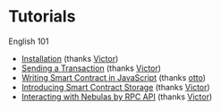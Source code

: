 # Tutorials

English 101

* [Installation](https://github.com/nebulasio/wiki/blob/master/tutorials/[English]%20Nebulas%20101%20-%2001%20Installation.md) \(thanks [Victor](https://github.com/victorychain)\)
* [Sending a Transaction](https://github.com/nebulasio/wiki/blob/master/tutorials/[English]%20Nebulas%20101%20-%2002%20Transaction.md) \(thanks [Victor](https://github.com/victorychain)\)
* [Writing Smart Contract in JavaScript](https://github.com/nebulasio/wiki/blob/master/tutorials/[English]%20Nebulas%20101%20-%2003%20Smart%20Contracts%20JavaScript.md) \(thanks [otto](https://github.com/ottokafka)\)
* [Introducing Smart Contract Storage](https://github.com/nebulasio/wiki/blob/master/tutorials/[English]%20Nebulas%20101%20-%2004%20Smart%20Contract%20Storage.md) \(thanks [Victor](https://github.com/victorychain)\)
* [Interacting with Nebulas by RPC API](https://github.com/nebulasio/wiki/blob/master/tutorials/[English]%20Nebulas%20101%20-%2005%20Interacting%20with%20Nebulas%20by%20RPC%20API.md) \(thanks [Victor](https://github.com/victorychain)\)

